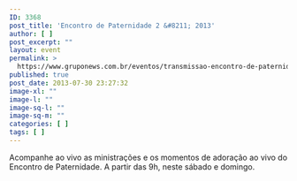 ```yaml
---
ID: 3368
post_title: 'Encontro de Paternidade 2 &#8211; 2013'
author: [ ]
post_excerpt: ""
layout: event
permalink: >
  https://www.gruponews.com.br/eventos/transmissao-encontro-de-paternidade-2-2013
published: true
post_date: 2013-07-30 23:27:32
image-xl: ""
image-l: ""
image-sq-l: ""
image-sq-m: ""
categories: [ ]
tags: [ ]
---
```

Acompanhe ao vivo as ministrações e os momentos de adoração ao vivo do Encontro de Paternidade. A partir das 9h, neste sábado e domingo.